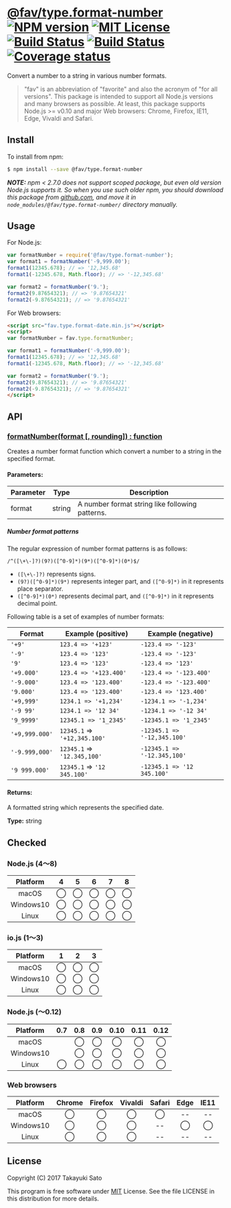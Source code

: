 # [@fav/type.format-number][repo-url] [![NPM version][npm-img]][npm-url] [![MIT License][mit-img]][mit-url] [![Build Status][travis-img]][travis-url] [![Build Status][appveyor-img]][appveyor-url] [![Coverage status][coverage-img]][coverage-url]

Convert a number to a string in various number formats.

> "fav" is an abbreviation of "favorite" and also the acronym of "for all versions".
> This package is intended to support all Node.js versions and many browsers as possible.
> At least, this package supports Node.js >= v0.10 and major Web browsers: Chrome, Firefox, IE11, Edge, Vivaldi and Safari.


## Install

To install from npm:

```sh
$ npm install --save @fav/type.format-number
```

***NOTE:*** *npm < 2.7.0 does not support scoped package, but even old version Node.js supports it. So when you use such older npm, you should download this package from [github.com][repo-url], and move it in `node_modules/@fav/type.format-number/` directory manually.*


## Usage

For Node.js:

```js
var formatNumber = require('@fav/type.format-number');
var format1 = formatNumber('-9,999.00');
format1(12345.678); // => '12,345.68'
format1(-12345.678, Math.floor); // => '-12,345.68'

var format2 = formatNumber('9.');
format2(9.87654321); // => '9.87654321'
format2(-9.87654321); // => '9.87654321'  
```

For Web browsers:

```html
<script src="fav.type.format-date.min.js"></script>
<script>
var formatNumber = fav.type.formatNumber;

var format1 = formatNumber('-9,999.00');
format1(12345.678); // => '12,345.68'
format1(-12345.678, Math.floor); // => '-12,345.68'

var format2 = formatNumber('9.');
format2(9.87654321); // => '9.87654321'
format2(-9.87654321); // => '9.87654321'  
</script>
```


## API

### <u>formatNumber(format [, rounding]) : function</u>

Creates a number format function which convert a number to a string in the specified format.

#### Parameters:

| Parameter |  Type  | Description                                      |
|-----------|:------:|--------------------------------------------------|
| format    | string | A number format string like following patterns. |

##### Number format patterns

The regular expression of number format patterns is as follows:

`/^([\+\-]?)(9?)([^0-9]*)(9*)([^0-9]*)(0*)$/`

* `([\+\-]?)` represents signs.
* `(9?)([^0-9]*)(9*)` represents integer part, and `([^0-9]*)` in it represents place separator.
* `([^0-9]*)(0*)` represents decimal part, and `([^0-9]*)` in it represents decimal point.

Following table is a set of examples of number formats:

| Format     | Example (positive) | Example (negative) |
|------------|--------------------|--------------------|
| `'+9'`     | `123.4 => '+123'`  | `-123.4 => '-123'` |
| `'-9'`     | `123.4 => '123'`   | `-123.4 => '-123'` |
| `'9'`      | `123.4 => '123'`   | `-123.4 => '123'`  |
| `'+9.000'` | `123.4 => '+123.400'` | `-123.4 => '-123.400'` |
| `'-9.000'` | `123.4 => '123.400'`  | `-123.4 => '-123.400'` |
| `'9.000'`  | `123.4 => '123.400'`  | `-123.4 => '123.400'`  |
| `'+9,999'` | `1234.1 => '+1,234'`  | `-1234.1 => '-1,234'`  |
| `'-9 99'`  | `1234.1 => '12 34'`   | `-1234.1 => '-12 34'`  |
| `'9_9999'` | `12345.1 => '1_2345'` | `-12345.1 => '1_2345'` |
| `'+9,999.000'` | `12345.1` => `'+12,345.100'` | `-12345.1 => '-12,345.100'` |
| `'-9.999,000'` | `12345.1` => `'12.345,100'`  | `-12345.1 => '-12.345,100'` |
| `'9 999.000'`  | `12345.1` => `'12 345.100'`  | `-12345.1 => '12 345.100'`  |


#### Returns:

A formatted string which represents the specified date.

**Type:** string


## Checked                                                                      

### Node.js (4〜8)

| Platform  |   4    |   5    |   6    |   7    |   8    |
|:---------:|:------:|:------:|:------:|:------:|:------:|
| macOS     |&#x25ef;|&#x25ef;|&#x25ef;|&#x25ef;|&#x25ef;|
| Windows10 |&#x25ef;|&#x25ef;|&#x25ef;|&#x25ef;|&#x25ef;|
| Linux     |&#x25ef;|&#x25ef;|&#x25ef;|&#x25ef;|&#x25ef;|

### io.js (1〜3)

| Platform  |   1    |   2    |   3    |
|:---------:|:------:|:------:|:------:|
| macOS     |&#x25ef;|&#x25ef;|&#x25ef;|
| Windows10 |&#x25ef;|&#x25ef;|&#x25ef;|
| Linux     |&#x25ef;|&#x25ef;|&#x25ef;|

### Node.js (〜0.12)

| Platform  |  0.7   |  0.8   |  0.9   |  0.10  |  0.11  |  0.12  |
|:---------:|:------:|:------:|:------:|:------:|:------:|:------:|
| macOS     |        |&#x25ef;|&#x25ef;|&#x25ef;|&#x25ef;|&#x25ef;|
| Windows10 |        |&#x25ef;|&#x25ef;|&#x25ef;|&#x25ef;|&#x25ef;|
| Linux     |&#x25ef;|&#x25ef;|&#x25ef;|&#x25ef;|&#x25ef;|&#x25ef;|

### Web browsers

| Platform  | Chrome | Firefox | Vivaldi | Safari |  Edge  | IE11   |
|:---------:|:------:|:-------:|:-------:|:------:|:------:|:------:|
| macOS     |&#x25ef;|&#x25ef; |&#x25ef; |&#x25ef;|   --   |   --   |
| Windows10 |&#x25ef;|&#x25ef; |&#x25ef; |   --   |&#x25ef;|&#x25ef;|
| Linux     |&#x25ef;|&#x25ef; |&#x25ef; |   --   |   --   |   --   |


## License

Copyright (C) 2017 Takayuki Sato

This program is free software under [MIT][mit-url] License.
See the file LICENSE in this distribution for more details.

[repo-url]: https://github.com/sttk/fav-type.format-number/
[npm-img]: https://img.shields.io/badge/npm-v0.1.1-blue.svg
[npm-url]: https://www.npmjs.com/package/@fav/type.format-number
[mit-img]: https://img.shields.io/badge/license-MIT-green.svg
[mit-url]: https://opensource.org/licenses/MIT
[travis-img]: https://travis-ci.org/sttk/fav-type.format-number.svg?branch=master
[travis-url]: https://travis-ci.org/sttk/fav-type.format-number
[appveyor-img]: https://ci.appveyor.com/api/projects/status/github/sttk/fav-type.format-number?branch=master&svg=true
[appveyor-url]: https://ci.appveyor.com/project/sttk/fav-type-format-number
[coverage-img]: https://coveralls.io/repos/github/sttk/fav-type.format-number/badge.svg?branch=master
[coverage-url]: https://coveralls.io/github/sttk/fav-type.format-number?branch=master
